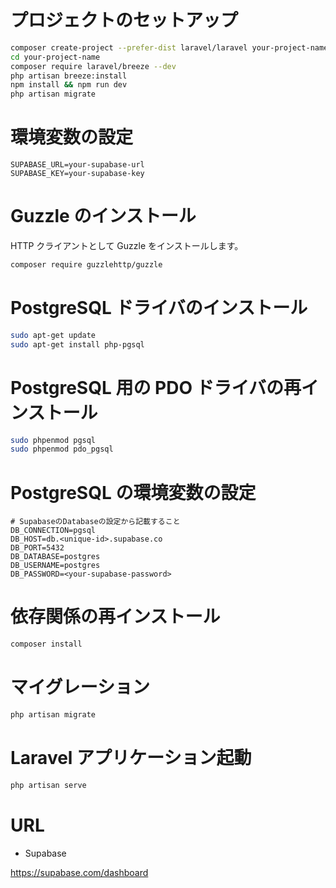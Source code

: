 # プロジェクトのセットアップ

```bash
composer create-project --prefer-dist laravel/laravel your-project-name
cd your-project-name
composer require laravel/breeze --dev
php artisan breeze:install
npm install && npm run dev
php artisan migrate
```

# 環境変数の設定

```
SUPABASE_URL=your-supabase-url
SUPABASE_KEY=your-supabase-key
```

# Guzzle のインストール

HTTP クライアントとして Guzzle をインストールします。

```bash
composer require guzzlehttp/guzzle
```

# PostgreSQL ドライバのインストール

```bash
sudo apt-get update
sudo apt-get install php-pgsql
```

# PostgreSQL 用の PDO ドライバの再インストール

```bash
sudo phpenmod pgsql
sudo phpenmod pdo_pgsql
```

# PostgreSQL の環境変数の設定

```
# SupabaseのDatabaseの設定から記載すること
DB_CONNECTION=pgsql
DB_HOST=db.<unique-id>.supabase.co
DB_PORT=5432
DB_DATABASE=postgres
DB_USERNAME=postgres
DB_PASSWORD=<your-supabase-password>
```

# 依存関係の再インストール

```bash
composer install
```

# マイグレーション

```bash
php artisan migrate
```

# Laravel アプリケーション起動

```bash
php artisan serve
```

# URL

-   Supabase

https://supabase.com/dashboard
